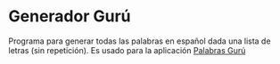 # Generador Gurú
Programa para generar todas las palabras en español dada una lista de letras (sin repetición).
Es usado para la aplicación [Palabras Gurú](https://play.google.com/store/apps/details?id=com.wordgame.wordconnect.es&hl=es_419)
